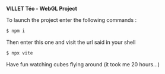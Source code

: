 **VILLET Téo - WebGL Project**

To launch the project enter the following commands :

```bash
$ npm i
```

Then enter this one and visit the url said in your shell

```bash
$ npx vite
```

Have fun watching cubes flying around (it took me 20 hours...)
